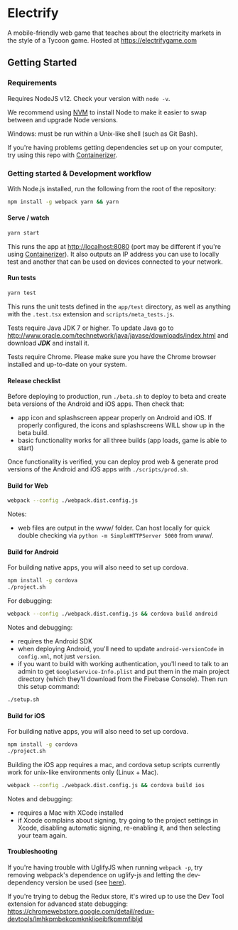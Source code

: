 # Electrify

A mobile-friendly web game that teaches about the electricity markets in the style of a Tycoon game. Hosted at https://electrifygame.com

## Getting Started

### Requirements

Requires NodeJS v12. Check your version with `node -v`.

We recommend using [NVM](https://github.com/creationix/nvm) to install Node to make it easier to swap between and upgrade Node versions.

Windows: must be run within a Unix-like shell (such as Git Bash).

If you're having problems getting dependencies set up on your computer, try using this repo with [Containerizer](https://github.com/Fabricate-IO/containerizer).

### Getting started & Development workflow

With Node.js installed, run the following from the root of the repository:

```sh
npm install -g webpack yarn && yarn
```

#### Serve / watch

```sh
yarn start
```

This runs the app at [http://localhost:8080](http://localhost:8080) (port may be different if you're using [Containerizer](https://github.com/Fabricate-IO/containerizer)). It also outputs an IP address you can use to locally test and another that can be used on devices connected to your network.

#### Run tests

```sh
yarn test
```

This runs the unit tests defined in the `app/test` directory, as well as anything with the `.test.tsx` extension and `scripts/meta_tests.js`.

Tests require Java JDK 7 or higher. To update Java go to http://www.oracle.com/technetwork/java/javase/downloads/index.html and download ***JDK*** and install it.

Tests require Chrome. Please make sure you have the Chrome browser installed and up-to-date on your system.

#### Release checklist

Before deploying to production, run `./beta.sh` to deploy to beta and create beta versions of the Android and iOS apps. Then check that:

- app icon and splashscreen appear properly on Android and iOS. If properly configured, the icons and splashscreens WILL show up in the beta build.
- basic functionality works for all three builds (app loads, game is able to start)

Once functionality is verified, you can deploy prod web & generate prod versions of the Android and iOS apps with `./scripts/prod.sh`.

#### Build for Web

```sh
webpack --config ./webpack.dist.config.js
```

Notes:
- web files are output in the www/ folder. Can host locally for quick double checking via `python -m SimpleHTTPServer 5000` from www/.

#### Build for Android

For building native apps, you will also need to set up cordova.

```sh
npm install -g cordova
./project.sh
```

For debugging:

```sh
webpack --config ./webpack.dist.config.js && cordova build android
```

Notes and debugging:

- requires the Android SDK
- when deploying Android, you'll need to update `android-versionCode` in `config.xml`, not just `version`.
- if you want to build with working authentication, you'll need to talk to an admin to get `GoogleService-Info.plist` and put them in the main project directory (which they'll download from the Firebase Console). Then run this setup command:

```sh
./setup.sh
```

#### Build for iOS

For building native apps, you will also need to set up cordova.

```sh
npm install -g cordova
./project.sh
```

Building the iOS app requires a mac, and cordova setup scripts currently work for unix-like environments only (Linux + Mac).

```sh
webpack --config ./webpack.dist.config.js && cordova build ios
```

Notes and debugging:

- requires a Mac with XCode installed
- if Xcode complains about signing, try going to the project settings in Xcode, disabling automatic signing, re-enabling it, and then selecting your team again.

#### Troubleshooting

If you're having trouble with UglifyJS when running `webpack -p`, try removing webpack's dependence on uglify-js and letting the dev-dependency version be used (see [here](https://github.com/mishoo/UglifyJS2/issues/448)).

If you're trying to debug the Redux store, it's wired up to use the Dev Tool extension for advanced state debugging: https://chromewebstore.google.com/detail/redux-devtools/lmhkpmbekcpmknklioeibfkpmmfibljd
